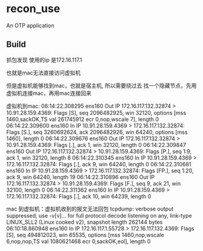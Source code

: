 recon_use
=====

An OTP application

Build
-----




抓包发现 使用的ip 是172.16.117.1 

也就是mac无法直接访问虚拟机

但是虚拟机能够找到mac，也就是宿主机, 所以需要绕过去
找一个隐藏节点，先用虚拟机连接mac，再用mac连接回来



虚拟机到mac:
06:14:22.308295 ens160 Out IP 172.16.117.132.32874 > 10.91.28.159.4369: Flags [S], seq 2096482925, win 32120, options [mss 1460,sackOK,TS val 261745912 ecr 0,nop,wscale 7], length 0
06:14:22.309600 ens160 In  IP 10.91.28.159.4369 > 172.16.117.132.32874: Flags [S.], seq 3260692624, ack 2096482926, win 64240, options [mss 1460], length 0
06:14:22.309676 ens160 Out IP 172.16.117.132.32874 > 10.91.28.159.4369: Flags [.], ack 1, win 32120, length 0
06:14:22.309847 ens160 Out IP 172.16.117.132.32874 > 10.91.28.159.4369: Flags [P.], seq 1:9, ack 1, win 32120, length 8
06:14:22.310345 ens160 In  IP 10.91.28.159.4369 > 172.16.117.132.32874: Flags [.], ack 9, win 64240, length 0
06:14:22.310681 ens160 In  IP 10.91.28.159.4369 > 172.16.117.132.32874: Flags [FP.], seq 1:20, ack 9, win 64240, length 19
06:14:22.310896 ens160 Out IP 172.16.117.132.32874 > 10.91.28.159.4369: Flags [F.], seq 9, ack 21, win 32100, length 0
06:14:22.311362 ens160 In  IP 10.91.28.159.4369 > 172.16.117.132.32874: Flags [.], ack 10, win 64239, length 0



mac 到虚拟机：虚拟机收到的报文无法回包
tcpdump: verbose output suppressed, use -v[v]... for full protocol decode
listening on any, link-type LINUX_SLL2 (Linux cooked v2), snapshot length 262144 bytes
06:10:18.860948 ens160 In  IP 172.16.117.1.55728 > 172.16.117.132.4369: Flags [S], seq 494812023, win 65535, options [mss 1460,nop,wscale 6,nop,nop,TS val 1080621468 ecr
0,sackOK,eol], length 0
